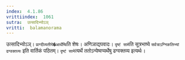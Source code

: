 ```yaml
---
index:  4.1.86
vrittiindex:  1061
sutra:  उत्सादिभ्योऽञ्
vritti:  balamanorama 
---
```


उत्सादिभ्योऽञ्। `प्राग्दीव्यतीये�आर्थेष्वि`ति शेषः। अणिञाद्यपवादः। `दृष्टं सामे`ति सूत्रभाष्ये `सर्वत्राऽग्निकलिभ्यां ढग्वक्तव्यः` इति वार्तिकं पठितम्। `दृष्टं सामे`त्यर्थे ततोऽन्येष्वप्यर्थेषु ढग्वक्तव्य इत्यर्थः। 

